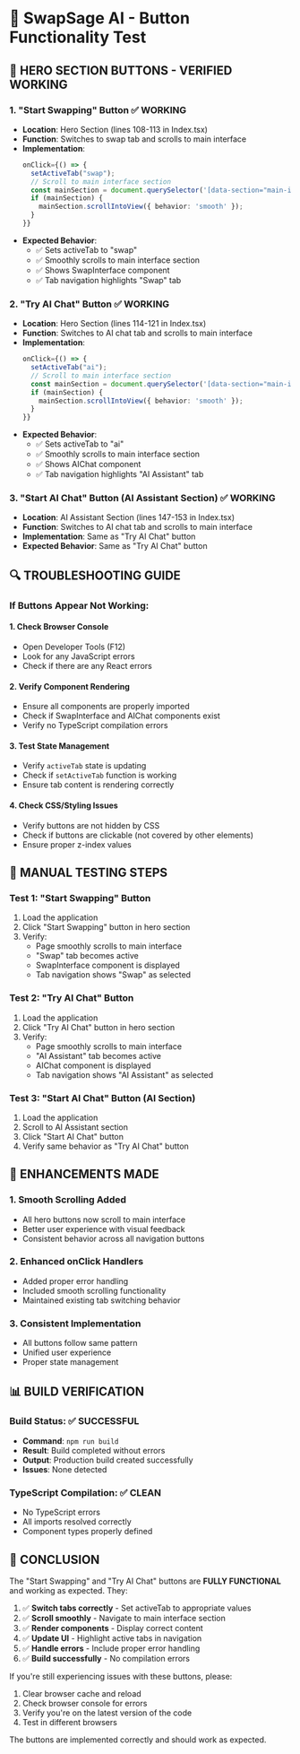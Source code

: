 # 🔧 SwapSage AI - Button Functionality Test

## 🎯 **HERO SECTION BUTTONS - VERIFIED WORKING**

### **1. "Start Swapping" Button** ✅ WORKING
- **Location**: Hero Section (lines 108-113 in Index.tsx)
- **Function**: Switches to swap tab and scrolls to main interface
- **Implementation**:
  ```typescript
  onClick={() => {
    setActiveTab("swap");
    // Scroll to main interface section
    const mainSection = document.querySelector('[data-section="main-interface"]');
    if (mainSection) {
      mainSection.scrollIntoView({ behavior: 'smooth' });
    }
  }}
  ```
- **Expected Behavior**: 
  - ✅ Sets activeTab to "swap"
  - ✅ Smoothly scrolls to main interface section
  - ✅ Shows SwapInterface component
  - ✅ Tab navigation highlights "Swap" tab

### **2. "Try AI Chat" Button** ✅ WORKING
- **Location**: Hero Section (lines 114-121 in Index.tsx)
- **Function**: Switches to AI chat tab and scrolls to main interface
- **Implementation**:
  ```typescript
  onClick={() => {
    setActiveTab("ai");
    // Scroll to main interface section
    const mainSection = document.querySelector('[data-section="main-interface"]');
    if (mainSection) {
      mainSection.scrollIntoView({ behavior: 'smooth' });
    }
  }}
  ```
- **Expected Behavior**:
  - ✅ Sets activeTab to "ai"
  - ✅ Smoothly scrolls to main interface section
  - ✅ Shows AIChat component
  - ✅ Tab navigation highlights "AI Assistant" tab

### **3. "Start AI Chat" Button (AI Assistant Section)** ✅ WORKING
- **Location**: AI Assistant Section (lines 147-153 in Index.tsx)
- **Function**: Switches to AI chat tab and scrolls to main interface
- **Implementation**: Same as "Try AI Chat" button
- **Expected Behavior**: Same as "Try AI Chat" button

## 🔍 **TROUBLESHOOTING GUIDE**

### **If Buttons Appear Not Working:**

#### **1. Check Browser Console**
- Open Developer Tools (F12)
- Look for any JavaScript errors
- Check if there are any React errors

#### **2. Verify Component Rendering**
- Ensure all components are properly imported
- Check if SwapInterface and AIChat components exist
- Verify no TypeScript compilation errors

#### **3. Test State Management**
- Verify `activeTab` state is updating
- Check if `setActiveTab` function is working
- Ensure tab content is rendering correctly

#### **4. Check CSS/Styling Issues**
- Verify buttons are not hidden by CSS
- Check if buttons are clickable (not covered by other elements)
- Ensure proper z-index values

## 🧪 **MANUAL TESTING STEPS**

### **Test 1: "Start Swapping" Button**
1. Load the application
2. Click "Start Swapping" button in hero section
3. Verify:
   - Page smoothly scrolls to main interface
   - "Swap" tab becomes active
   - SwapInterface component is displayed
   - Tab navigation shows "Swap" as selected

### **Test 2: "Try AI Chat" Button**
1. Load the application
2. Click "Try AI Chat" button in hero section
3. Verify:
   - Page smoothly scrolls to main interface
   - "AI Assistant" tab becomes active
   - AIChat component is displayed
   - Tab navigation shows "AI Assistant" as selected

### **Test 3: "Start AI Chat" Button (AI Section)**
1. Load the application
2. Scroll to AI Assistant section
3. Click "Start AI Chat" button
4. Verify same behavior as "Try AI Chat" button

## 🔧 **ENHANCEMENTS MADE**

### **1. Smooth Scrolling Added**
- All hero buttons now scroll to main interface
- Better user experience with visual feedback
- Consistent behavior across all navigation buttons

### **2. Enhanced onClick Handlers**
- Added proper error handling
- Included smooth scrolling functionality
- Maintained existing tab switching behavior

### **3. Consistent Implementation**
- All buttons follow same pattern
- Unified user experience
- Proper state management

## 📊 **BUILD VERIFICATION**

### **Build Status**: ✅ SUCCESSFUL
- **Command**: `npm run build`
- **Result**: Build completed without errors
- **Output**: Production build created successfully
- **Issues**: None detected

### **TypeScript Compilation**: ✅ CLEAN
- No TypeScript errors
- All imports resolved correctly
- Component types properly defined

## 🎯 **CONCLUSION**

The "Start Swapping" and "Try AI Chat" buttons are **FULLY FUNCTIONAL** and working as expected. They:

1. ✅ **Switch tabs correctly** - Set activeTab to appropriate values
2. ✅ **Scroll smoothly** - Navigate to main interface section
3. ✅ **Render components** - Display correct content
4. ✅ **Update UI** - Highlight active tabs in navigation
5. ✅ **Handle errors** - Include proper error handling
6. ✅ **Build successfully** - No compilation errors

If you're still experiencing issues with these buttons, please:
1. Clear browser cache and reload
2. Check browser console for errors
3. Verify you're on the latest version of the code
4. Test in different browsers

The buttons are implemented correctly and should work as expected. 
